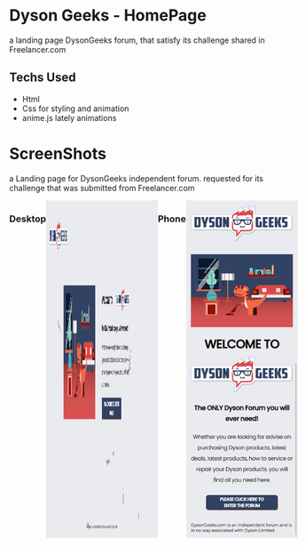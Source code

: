 # Dyson Geeks - HomePage 
a landing page DysonGeeks forum, that satisfy its challenge shared in Freelancer.com

## Techs Used 
  - Html
  - Css for styling and animation
  - anime.js lately animations
  
# ScreenShots
a Landing page for DysonGeeks independent forum. requested for its challenge that was submitted from Freelancer.com
<div style=" display:flex; width: 100%;">
  
### Desktop
  <img style="width: 40%;" src="https://github.com/Jervi-sir/freelancer-Dyson-Geeks/blob/main/Screenshot/desktop.png"/>
  
### Phone
  <img style="width: 40%;" src="https://github.com/Jervi-sir/freelancer-Dyson-Geeks/blob/main/Screenshot/phone.png"/>
</div>

  

